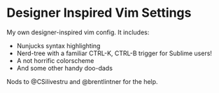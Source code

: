 # Designer Inspired Vim Settings

My own designer-inspired vim config. It includes:

- Nunjucks syntax highlighting
- Nerd-tree with a familiar CTRL-K, CTRL-B trigger for Sublime users!
- A not horrific colorscheme
- And some other handy doo-dads

Nods to @CSilivestru and @brentlintner for the help. 
